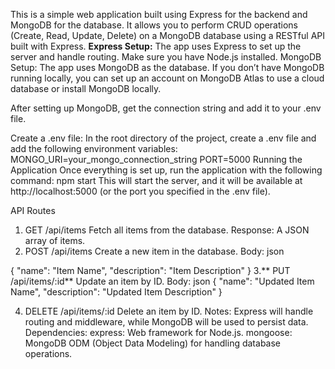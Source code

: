This is a simple web application built using Express for the backend and MongoDB for the database. It allows you to perform CRUD operations (Create, Read, Update, Delete) on a MongoDB database using a RESTful API built with Express.
**Express Setup:**
The app uses Express to set up the server and handle routing. Make sure you have Node.js installed. 
MongoDB Setup:
The app uses MongoDB as the database. If you don’t have MongoDB running locally, you can set up an account on MongoDB Atlas to use a cloud database or install MongoDB locally.

After setting up MongoDB, get the connection string and add it to your .env file.

Create a .env file:
In the root directory of the project, create a .env file and add the following environment variables:
MONGO_URI=your_mongo_connection_string
PORT=5000
Running the Application
Once everything is set up, run the application with the following command:
npm start
This will start the server, and it will be available at http://localhost:5000 (or the port you specified in the .env file).

API Routes
1. GET /api/items
Fetch all items from the database.
Response: A JSON array of items.
2. POST /api/items
Create a new item in the database.
Body:
json

{
  "name": "Item Name",
  "description": "Item Description"
}
3.** PUT /api/items/:id**
Update an item by ID.
Body:
json
{
  "name": "Updated Item Name",
  "description": "Updated Item Description"
}


4. DELETE /api/items/:id
Delete an item by ID.
Notes:
Express will handle routing and middleware, while MongoDB will be used to persist data.
Dependencies:
express: Web framework for Node.js.
mongoose: MongoDB ODM (Object Data Modeling) for handling database operations.

